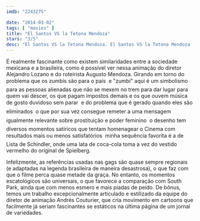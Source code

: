 ```yaml
---
imdb: "2243275"

date: "2014-03-02"
tags: [ "movies" ]
title: "El Santos VS la Tetona Mendoza"
stars: "3/5"
desc: "El Santos VS la Tetona Mendoza. El Santos VS la Tetona Mendoza (Mexico, 2012). Dirigido por Alejandro Lozano, Andrés Couturier, Álvaro Curiel. Escrito por Jose Ignacio Solorzano, Augusto Mendoza, Trino. Com Daniel Giménez Cacho, Héctor Jiménez, José María Yazpik, Regina Orozco, Joaquín Cosio, Cecilia Suárez, Irene Azuela, Jesús Ochoa, Cheech Marin."
---
```

É realmente fascinante como existem similaridades entre a sociedade mexicana e a brasileira, como é possível ver nessa animação do diretor Alejandro Lozano e do roteirista Augusto Mendoza. Girando em torno do problema que os zumbis são para o país  e "zumbi" aqui é um simbolismo para as pessoas alienadas que não se mexem no trem para dar lugar para quem vai descer, os que pagam impostos demais e os que ouvem música de gosto duvidoso sem parar  e do problema que é gerado quando eles são eliminados  o que por sua vez consegue remeter a uma mensagem igualmente relevante sobre prostituição e poder feminino  o desenho tem diversos momentos satíricos que tentam homenagear o Cinema com resultados mais ou menos satisfatórios  minha sequência favorita é a de Lista de Schindler, onde uma lata de coca-cola toma a vez do vestido vermelho do original de Spielberg.

Infelizmente, as referências usadas nas gags são quase sempre regionais (e adaptadas na legenda brasileira de maneira desastrosa), o que faz com que o filme perca quase metade da graça. No entanto, os momentos escatológicos são universais, o que favorece a comparação com South Park, ainda que com menos esmero e mais piadas de peido. De bônus, temos um trabalho excepcionalmente articulado e estilizado da equipe do diretor de animação Andrés Couturier, que cria movimento em cartoons que facilmente já seriam fascinantes se estáticos na última página de um jornal de variedades.
